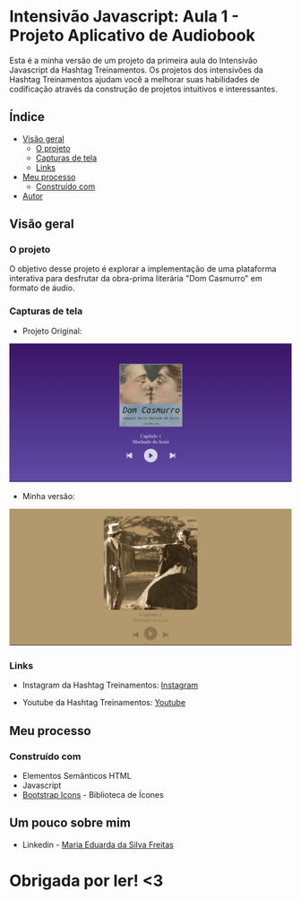 # Intensivão Javascript: Aula 1 - Projeto Aplicativo de Audiobook

Esta é a minha versão de um projeto da primeira aula do Intensivão Javascript da Hashtag Treinamentos. Os projetos dos intensivões da Hashtag Treinamentos ajudam você a melhorar suas habilidades de codificação através da construção de projetos intuitivos e interessantes. 

## Índice

- [Visão geral](#visão-geral)
   - [O projeto](#o-projeto)
   - [Capturas de tela](#capturas-de-tela)
   - [Links](#links)
- [Meu processo](#meu-processo)
   - [Construído com](#construído-com)
- [Autor](#autor)

## Visão geral

### O projeto

O objetivo desse projeto é explorar a implementação de uma plataforma interativa para desfrutar da obra-prima literária "Dom Casmurro" em formato de áudio.

### Capturas de tela
- Projeto Original:

![Captura de tela](./projeto_original.png)

- Minha versão:

![Captura de tela](./projeto.png)

### Links

- Instagram da Hashtag Treinamentos: [Instagram](https://www.instagram.com/hashtagtreinamentos/)

- Youtube da Hashtag Treinamentos: [Youtube](https://www.youtube.com/hashtag-treinamentos)

## Meu processo

### Construído com

- Elementos Semânticos HTML
- Javascript
- [Bootstrap Icons](https://icons.getbootstrap.com/) - Biblioteca de Ícones

## Um pouco sobre mim

- Linkedin - [Maria Eduarda da Silva Freitas](www.linkedin.com/in/maria-eduarda-da-silva-freitas-9031aa28a)

# Obrigada por ler! <3
